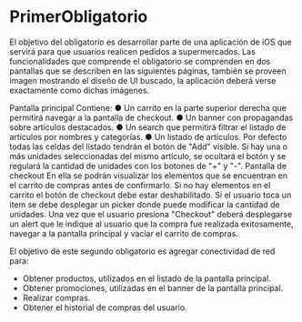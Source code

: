 # PrimerObligatorio

El objetivo del obligatorio es desarrollar parte de una aplicación de iOS que servirá para que
usuarios realicen pedidos a supermercados.
Las funcionalidades que comprende el obligatorio se comprenden en dos pantallas que se
describen en las siguientes páginas, también se proveen imagen mostrando el diseño de UI
buscado, la aplicación deberá verse exactamente como dichas imágenes.

Pantalla principal
Contiene:
● Un carrito en la parte superior
derecha que permitirá navegar a la
pantalla de checkout.
● Un banner con propagandas sobre
artículos destacados.
● Un search que permitirá filtrar el
listado de artículos por nombres y
categorías.
● Un listado de artículos.
Por defecto todas las celdas del listado
tendrán el botón de "Add" visible. Si hay una
o más unidades seleccionadas del mismo
artículo, se ocultará el botón y se regulará la
cantidad de unidades con los botones de "+"
y "-".
Pantalla de checkout
En ella se podrán visualizar los elementos
que se encuentran en el carrito de
compras antes de confirmarlo. Si no hay
elementos en el carrito el botón de
checkout debe estar deshabilitado.
Si el usuario toca un item se debe
desplegar un picker donde puede
modificar la cantidad de unidades.
Una vez que el usuario presiona
"Checkout" deberá desplegarse un alert
que le indique al usuario que la compra
fue realizada exitosamente, navegar a la
pantalla principal y vaciar el carrito de
compras.

El objetivo de este segundo obligatorio es agregar conectividad de red para:
-	Obtener productos, utilizados en el listado de la pantalla principal.
-	Obtener promociones, utilizadas en el banner de la pantalla principal.
-	Realizar compras.
-	Obtener el historial de compras del usuario.

